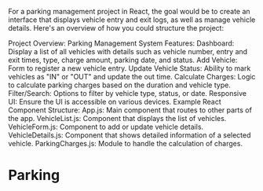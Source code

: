 
For a parking management project in React, the goal would be to create an interface that displays vehicle entry and exit logs, as well as manage vehicle details. Here's an overview of how you could structure the project:

Project Overview: Parking Management System
Features:
Dashboard: Display a list of all vehicles with details such as vehicle number, entry and exit times, type, charge amount, parking date, and status.
Add Vehicle: Form to register a new vehicle entry.
Update Vehicle Status: Ability to mark vehicles as "IN" or "OUT" and update the out time.
Calculate Charges: Logic to calculate parking charges based on the duration and vehicle type.
Filter/Search: Options to filter by vehicle type, status, or date.
Responsive UI: Ensure the UI is accessible on various devices.
Example React Component Structure:
App.js: Main component that routes to other parts of the app.
VehicleList.js: Component that displays the list of vehicles.
VehicleForm.js: Component to add or update vehicle details.
VehicleDetails.js: Component that shows detailed information of a selected vehicle.
ParkingCharges.js: Module to handle the calculation of charges.
# Parking

